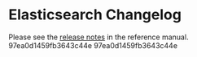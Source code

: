# Elasticsearch Changelog

Please see the [release notes](https://www.elastic.co/guide/en/elasticsearch/reference/current/es-release-notes.html) in the reference manual.
97ea0d1459fb3643c44e
97ea0d1459fb3643c44e
